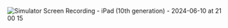 ![Simulator Screen Recording - iPad (10th generation) - 2024-06-10 at 21 00 15](https://github.com/isTheo/CoreGraphics/assets/149708189/6d699fda-38ed-41b4-be60-15f6bfe1d6bf)
